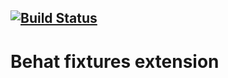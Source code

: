 [![Build Status](https://travis-ci.org/mateusz-kolecki/behat-fixtures-extension.svg?branch=master)](https://travis-ci.org/mateusz-kolecki/behat-fixtures-extension)
---

# Behat fixtures extension
